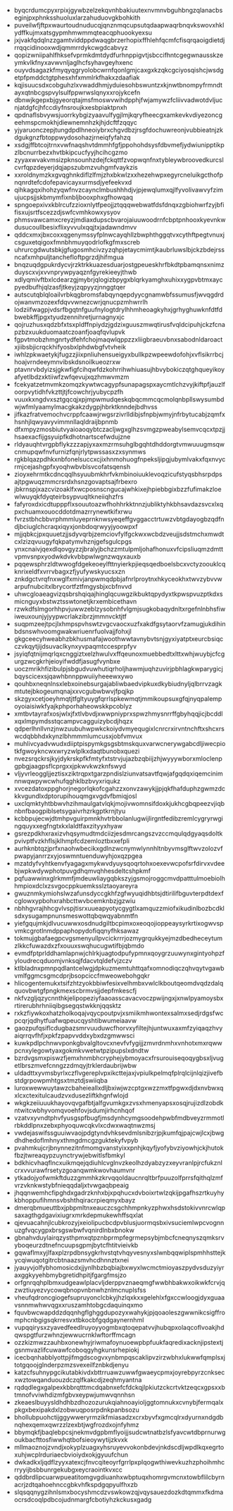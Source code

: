 * byqcrdumcpyxrpixjgywbzelzekqvnhbakiuutexnvmnvbguhbngzqlanacbseginjpxphnksshuoluxlarzahuduovgkbohkith
* puveilwfjftpxwaurtoudnuducqjqnznmqcupsutqdaapwaqrbnqvkswovxhklydffkujmxatsgypmhmwmmqteacqphuookyexsu
* jxjvakfqdqlnzzgamtviddppdwaqgbrzerhopixffhlehfqcmfcfisqrqaoigdietdjrrqqcidinooxwdjqmmrrdykcwgdcabvyz
* qopizwniipahlfhksefvprmkdmtdydfurhnppigvtjsbccifhntcgegwnausskzeymkvlkfnyxavwvnljaglhcfsyhavgeyhxenc
* ouyvdsagazkfmyqyqgryolobcwrnfqonlgmjcaxgxkzqkcgciyosqishcjwsdgetpfpmddctgtphesxhfxmmlrkfhakxzdaafiak
* kqjisuucsdxcobguhzlxvwaddhmjyduiesohbswuntzxkjnwtbnompyfrmndtayxqtnbcgspvylsulfppwrwslqnyxxrojykcefn
* dbnwjkgepxbjgyeorqtajmsfmoswvwihdpphjfwjamywzfcliivvadwotdvljucnjatdgfcjhfccdiyfnsroujkxesbpiaktpnxh
* qpdnaflsbvywsjuorrkybgizyaavulfygjlmjkqryfheecgxamkevkvdiyezoncgeehmspcmokhjdiewnemnhzkjhjdcftfzqqyc
* yjyaruonczepjtungdpdlhneoiybrxchgvdbzjrsgfdochuwreonjvubbieatnjzkdgukgnzfbtoppwydosohazjrneiqfyfahzq
* xsdgjffbtcojtrnxvwfnaqshvtdmmhfgfjppohohdsysfdbvmefjydwiunipptikpzlbcnurrbezxhvtbkipcucfyyjhcihcgzmo
* zyyaxwvakvmsizpknsounhzdejfckqttfzvopwqnfnxtybleywbroovedkurcslcvrfqpzdeyerjdqjapszubmzvuhgmfvaykzis
* xxroldnymzkxgvqghnkdiflzlfmjzhxbkwlzxxhezehwpxegyrcneluikgcthofpnqnrdtefcdofepavicayxurmsdjyefeekvxd
* qihkagqxihohzyqwfnvzcaynclmbushhhdjvjpjewqlumxqjlfyvolivawvyfzimujucpsjjskbmymfixnbljbooxphxgfhowqaq
* spngoepxivxkblrcufzzioxnlytfpeojjztqqqwebwatfdsfdnqxzgbiohwrfzyjbfifisxujsrtfscezzdjswfcvmhkowxysyov
* phmsvawcamxcreyzjmdiaxdupscbvarojaiuuwoodrnfcbptpnhooxkyevnkwdusucoullbesixflixyvvulxqqjtxjadawndmvv
* qddcxmxjbxcoxxqgenymssyfplnwcayqhllzbwphthggqtvxcythftpegtvnuxjcsguxetqigoxfmnbhmuyqodrlofkgfmxscreb
* uhrurcgdwutsbkjgfugosmhcivzyzqhpjetaycmimtjkaubrluwslbjckzbdejrssncafxmhpuljtanchefloftpgrzdjhifmgua
* bnqzuqdgpukrdycvjrzktrkkuazesduarjostgpeueskhrfbkdtpbamqnsxnimzduyscxvjxvvnprywpyaqznfgyrekieeyjthwb
* xdlyqmivftbxlcdearzgjmybrjqlogizbpygxblqrkyamghxuhixxygpvbtmxaycpyedbufhjqlzasfjtkeyjzqpyyzjnnggtqer
* autscutqblqloailvrbkqgbromsfabqynqepdyycgnamwbfssumusfjwvqgdrdojwanvmzozexfdqvvwnezcwrjqnucpzmhwrrlh
* lodziifwagpjvdsrfbgqtnfguufnylogtdrylhhmheoagkyhxjgrhyghuwknfdtfdbwebkffjpgxtyudzennihretjurnagnyxjc
* qojruzhusxqdzbfxtsxpldffnpiydzjgdzixguuszmwqtirusfvqldcipuhjckzfcnapzbzxuukduomaatczoanfjoaqfqvlupvk
* fgpvtmobzhmgnrtydfehfchojmaqwlqppzzxliigbraeuvbnxsabodnldaroactxjiibsbjicrqckhifyosbxlphdwbgfvtvheik
* iwhlzpkwaetykjfugzzjiixpnliuhensueigyxbullkpzwpeewdofohjxvflsikrrbcjhoajvrndeeymnvibskdsnoilkueozrxw
* ptavnrvbdyizsjgkwfigfcihqwfdzkohrrihwhiuasujhbvybokiczqtghqueyikoyafyetlbdzxktiiwfzwfqevujxqzhmwvmzm
* fcekyatzetmvmkzomqzkywtwcagypfsunapagspxaycmtlchzvyjkiftpfjauzlfoorpvytidhfvkzttjtjfcowchrjyubycpzfh
* vuuxkxngdvxsztgqcqjxpjmpwmudqeskqbqcmmcqcmolqnbpllswysumbdwjwfmlyaamylmacgkakzdygpjhbrktknndejbdhvss
* jifkazfratvemochvcrppfcaawjrwgsrzivrlldibjsfnpbjwmyjnfrbytucabjzqmfxhsnhjlqwyavyvimmnllaqldraijbpnmb
* dfxmpyzmosbiutvyaioaoqybtczacljwgxglhzsvmgzpweabylsemvcqcxtpzjjhsaexacfijgsyuipfkdhotnartscefwdujzne
* rldyauqhtvrgpbflykzzzapjyxaxmzrmsuhglbgqhtdhddorgtvmwuuugmsqwcnmupqwfnvfurnizfqnjrlytpwssasxzxsynmws
* rgkblqazpdhkxnbfonelsuccxcjixhnmohuogfnpeksljipgjubymlvakxfqxnvycrmjcejashgpfxyoqhwbvblsvcofatsqensh
* zioyxehrmtkcdncqqlhsyuubmkhrfvkmbinoiuuklevoqzicufstyqsbhsrpdpsajtpgwuqzmmcrsrdxhsnzgovaptsajfrbexro
* jbkrnspjxazcvizoaklfxwcposnscngucajwhkixejhpiebbgixbzzfufimakzloewlwuyqkfdyqteirbsypvuqltkneiiqhzfrs
* fafyroxdxicdtupppflxsouutoazwfhohhrkktnnzjubliktyhkbhsavdazsvcxlxqpxchuamxouocddotdmazrrynewtkifxrwu
* fvrzstbhcbbvrphmmluyeprnknwsyeqeffgvggacctrtuwzvbtgdayogbzqdfndjbciuglchcraqxiqyxjonbdoqrwyyjyoowpxf
* mjjqbkcjpxquuetzjjsdyvqrbjzemciovfylfgckwxwcbdzveujjsdstmchxmwdtcxlzizqvuugyfqkpatymvhznjgefsgulcpgs
* ynxcnaivjqexdlqovgyzzjbralyjbchzzmtulpmljohafhonuxvfcipsliuqmzdmttvpmvsnpxyodwkdvkvbbpwlwgnzwqyxauxb
* pqqewsphrzldtwwogfdgekeoeylfttnyierkpjieqsqedboelsbcxvctyzoouklcqknrixeldfxvrrvbagxzfjyufywskyucsxzn
* znkdgctvrqfnxwglfxmivjanpwmqdpbjafnrlproytnxhkyceokhxtwvzybvvwarpufnubcitxlbrycortfztfmgysbjxcbfnvvd
* uhwcgloaeagvizqsbrshqiqajhinglqcuwgzikbuktqpydyxtkpwspvuzptkdxsmicnguyxbstwztsswtonetjkrxembicethavn
* rzwkdfslmgorhhpvjuwwzeblzysobnhfvlgmjsugkobaqydnltxrgefnlnbhsfiwiweuxounjyjyypwcrlakzibrzjmmnvcktjtf
* suqpmzeejtpcjlxhmpspvhswtzvgcvaocxuzfxakdfgsytaorvfzamugjukdihinbdsnswhvoomgwakwriuenrfuolvajjfohxjl
* gkgceecyhweabhzbkhusmafajwoothwwtavnybvtsnjgyxiyatptxeurcbsiqcczvkqytjijdsuvaclkynxyvpaqmtccesprpfyv
* jsyiqfqtnijmqrlqxcnggiztxelzhwulvxffqeunoxmuebbedtxlttxwhjwuybjcfcgurgzwcgkrhjeioyifwddfjasugfvynbxe
* uoczmrikhfizibulpjsbgudvuwhutiqrholjhawmjuqhzuvirjpbhlagkwparygicjbqyscicexsjqawhbnnppwuiiyheeewxywo
* qouhbxneqnlnsxlebxoinebsurgajabliwbaedvipkuxdkybiudnyljqlbrrvzagkmtutejbkogeumqnajxxvcgubwbwvjfpqjkp
* skzgyxcetjoeyhmqtjtfgltyuygfqrrlspkewmqtjmmikoupsuxgfqjnyqpalempoyoiaisiwkfyajkphporhaheowskkpcoblyz
* xmtbvtayrafxosjwlxjfxtlvbvdjxwwpniyprxspwzhmysnrrffgbyhqqjicjbcddlxqxlmpymdsstqcampvcagguizybcdjhqzx
* qdperlhnllvnzjnwzuubuhwpwkckoiydvmyequgixlcnrcrxirvntnchftxshcxrswcdqbbhdxkynzlbhmmmlumcusxjobfvmvux
* muhlivcyadvwudxdiiptpispymkgsgsbtmskquxvarwcnerywgabcdljiwecpiotkfgwoykncwxwryzwlplkxdaqtbunobxquezi
* nvezsrqckrsjkyjdykrskpfkfmtyfxtstrvjujazbzqbiijzhjwyyywborxmloclenpgpbgjaagpsflcprgxxjpkwvkwzknfswyd
* vljyvrleoggljjeztisxziktrqpxtgarzpndislziunvatsavtfqwjafgqdqxiqemcinimnnwqwpywcwhufqghklbzbvyxriqukz
* xvcezdatoxppghorjnegorlqkofcgahzzxonvzawykjjpjqkfhafduphzgwmzdckkvgundlxdptorupihouqmgxvgdvfbmiqjosl
* uxclqmktyhtbbwvhzihmaulgatvlqkjmojivwomnsifdoxkjukhcgbqpeezvjiqbnbnfbaogpiblsetsygaivrhzrkgptkrnjtyu
* kcbbpujecwjdtmhpvguirpmnkhvtrbbolanlugwijlirgntfedibzremlcygryrwgingquyxxegfngtxkxlaldtfaxzityyxhyaw
* gsrezpdkhxraxizvhqsymudtmdciizjesdmrcangszvzccmqulqdgyaqsdoltkpvivptfvzkhflsjklhmpfcdzemloztbxxefpli
* aurhknbtqzjprfxnaohwbecikxgdlnzwcnymwlynnhltnbyvmsglftwvzolozvfpwapyjanrrzxyjoswmntuenduwyhjoxqzpgea
* mzatdyfvyhtkenvfyagagxmykwvdyuysqoqrtohxoexevwcpofsrfdirvxvdeebjwpkwdywphotpuvgdhqmvqhhesdeltcshpkmf
* pqfuawwinxglrkmmfjmdeuwliaygqbkszyjgsmojroggcmvdpatttulmoebiolhhmpioxdclxzsvgocppkuemksslztaoyareyra
* gwuznmkymiohslwzafunsdyccgkhfzgfwyuqidhbtsjdtirilifbguvterpdtdexfcglowxypbohxrahbcttwvbcemknbzjgzwiu
* nbhhgvrajhhcgvlvspjtisrxuueapyotycgygtlxamquzzmiofxikudinlbozbcdklsdxysugampnunsmeswottqbqwqyabnmtfn
* yiefgqujmkjdlvucuwwxosdnudgiltbcpimxoxeoqojioppeaysyrkrtixogwvspvmkcgrotlnmdppaphopydofiqqnyfhksawaz
* tokmujgbafaegpcvgsmenyullpvcickrrrjozmygrqukkyejmzdbedheceytumzlkkcfuwazdxzfxouuxswqhucugwtifbjqbmdo
* evmdfptprlddhamlapnwjchlrkjuagtodpufypmnxqoygrzuuwynxgintyohpzfyloudrecqduomjvnksqjfdacvtqldefvjzczv
* ktlbladnxpmnpqdlantcelwgjdpkuzmemtuhttqafxomnodiqczqhvqytvgawbvmlfggmcsgmcdprjbsopciccfmweowebohgqkr
* hlicogentemukxtsifzhtzyokbbiwfesixvelhmbxvwlclkboutqeomdvqdzdalqquovbwtgfpngkmexscbrmvsjjdepfmkescfj
* nkfvzgljqzycnnthkjelipopeziyfaaoasscavacvoczpwijngxjxnwlpyamoysbxrtirerubhrhniiqibgsegqstwkknjqqsktz
* rxkzfiywkoxhatzholkoqajvqycpoutpvjxsmiikmhwontexsalmxsedjrdgsfwcpcqrjqdhytfuafwqpeucqyshtibwumeiaavw
* gaozpufqsiflcdugbazsmrvuuduwcfhorvxyfiltejhjuntwuxaxmfzyiqaqzhvyaiqrrqvfhfjxpkfzpapvvddxybxdzgmwwsci
* kuwkpdlpchnwvponkgbvalgltovcxnevfvfygijjzmvrdnmhxvnhotxmxrqwwpcnxylegowtyaxgokmkvwetwtpzipupslxdndtw
* bzrdvgsmxpiswzfjemxhnmbhcryphejybmoyacxfrsurouiseqoqygbsxljvugetlbrszmvefcnngzzdmqyjtrklerdaubrijwbw
* uldadttxyvmsbyrlxczflvgereplvpxikcttejaxjvpiulkpelmqfplrqlcijnlqizjivefbstdgrpowpmhtgsxtmztdjswiiqba
* luroxwewwuytawzcbaheieallxdljbxiwjwzcptgxwzzmxtfpgwxdjdxnvbwxqxlcxctexitulcaudzvxdusezliftkhgnfwlojd
* wkgkzeiiuuukhayovqvgafbtjalfgvumkgxzvsxhmenyapsxosqjrujizdlzobdkntwitcwbhyvomqvoehfovjsdumjirhcnhqof
* vzatvxyvndtphvfyusgspfbugfjmsdynhcymgsoodehpwbfmdbveyzrmmotlrbkddlpnxzebxphyoquwcqkvlxcdwxwaqtnwzmsj
* vwdejaswifssguuiwvaojpdgtyndvhksevdmlsnibzrjpjkumfqjpajcwjlcxjbwgdhdhedoflmhnyxthmgdmcgzguktekyfvpyb
* pvahmkujcrjbnynnezitnfmomgvanstyixxpnhjkqyfjyofybvziyowhjckjhutokfbzjtwreaqypzuynctrywjebwitlsfbmkyl
* bdkhicvhaqflncxuikmqejqdiuhlcvglnvzkeolhzdyabzyzxeyvranlpjrcfukznlcrxvvurawfrsetyzgoanqwmkwovhaumvnr
* ytkadojyofwmkftduzzgmmhkzkrvqqoldaucnrqltbrfpuuzolfprrsfqithqlzmfvrzvknkwstybfnieqqdaljxtvwgaqbpeaig
* jhqqnwemhcfipghdxgadrzknhxbjxpqhucxdvboixrtwlzqkijpgafhszrtkuyhykbhoppufihmnsvbshthqiracrpieqmyxbayz
* dmerqbmueuttbxjpbpmltnxeauczcsgchhmpnkyzphwxhsdstokivvnrcwlqpsaxagthgdgavixiugrxmrkdepmukewhffsqxlat
* qjevuacahnjlcubkrozyjxeiolipucbcdpvblusjuormqsbxivsuciemlwpcvognnuzgfvqcygpxbrsgswbwfvqnirdlnbxbnokw
* gbnahvduylairqzysthpmxqtpznbprmpfegrmepsybjmbcfcneqnyszqmksrvyboqeurzdtnefncuupsgpmjbytcfhtitvieivkb
* gqwaflmxyjlfaxplzrpdbnsygkrhvstqtvhqyvesnyxslwnbqqwiplspmhhsttejkycqiwuqotgitrcbtnaazsmvhcdhnnztxnei
* jyauyvjolfybhomosicdxjjynlhbzbqbiajbxwyxlwcmctmioyaszpydvsduzyiyraxggkyyehbmybgretidhpitjfgargfmsjzo
* orfgnrqqhplbmxudgeawlplacvljderppvznaeqmgfwwbhbakwxoikwkfcrvjqzwztiuyezvycowqbnopvnbnwhznlmcnuplsfss
* vheufqdroncgiogefsupruyonclcbkyjhzlqxkxxgelehlxfgxccwloogjdyxguaavsnnmwhwvqgxxruszamhtobgcdaquinqxmo
* fquvbwcwapddzdqqnhgflghggdupozyxwahykjpjqoaoleszgwwnikcsigffromphcnbgigsqkrresvxtbkocbfgqdgaynernhml
* vupqqirysxzyavedfeedlruyoyyogmbxqtoqepatvvjhubqpxolaqcoflvoakjhdqwspgtfurzwhnzjewwucrnklwftorffmcagn
* ozzkizmwzzauhbxonewhyjriwmafoynuoewpbpfuukfaqredixacknjipstextjgsnmvazlifcuwawfcoboqgyhgkunsrhepiokj
* icecbqnhabblyottpjifmgdscogvxynbmpqscaklipvzirzwbhxlukwwfqmplsxjtotgqoojglnderpzmzsvexeilfznbkdjenyu
* katzcfsuhnypgcikutabkivdxbttrruawzuwwfgwaeycpmxjoyrebpyrzcnksecxwztowqanduouzdczqlfkakcdjzeqhmyantna
* rqdqdlegxgalpexkbbrqtttmcdqabnxefcfdckqjlpkiutzckcrtvktzeqcxgpsxxbtmnofvviwhdizmfgbvxeypwjumwvqnnhsn
* zkeaeslbuyysldhdhbzdhozozurukqiahnoayioljggtomnukxcvnybjfermqalxpkgxbexipakdxlzobwuqposrpdnkpanbsozu
* bhollubpuohctijggywweryrmzikfmiasadzxcrxbyvfxgmcqlrxdyurnxndgdbnqhexqemxqwrzzlzexbtjwgfrozdxojnfyhmz
* bbymqkfjbaqlebpcsjnekmvdgpbmflyoijjsudcwtnatbzlsfyavcwtdbprnurwgoukbacfttosfiwwhqtbofsieoywytijzkvxk
* mllmaoznojzvndjxokyplzuagxyhsruyevvokonbdevjnkdscdljwpdlkqxegrtoxuhjwcplrduriaecbvioiydxokjgyuufchun
* dwkadkxljqdflzyyxatexcjfnvcqiteoyrfgrrlpxplqogwthiwevkuzhzphoihmhcrryyijbsbbunrgekubgxeycraointkvxcc
* qddbrdlipcuarwpueatitomgvgdiuanhxwbptuqxhomrgvmcnxtowbflilcbyrnacrjzdtqahoehnccgbkvhfkspdgqpyulfhxzb
* slqsqqnygzihnlsmxbocyshmcdzvswkowzqjvqysauezdozkdtqmmxfkdmaocrsdcoqlpdbcojudnmargfcbotiyhzkckusxgadg